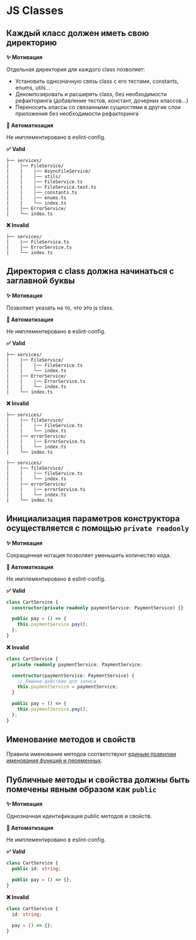 # JS Classes

## Каждый класс должен иметь свою директорию

**✨ Мотивация**

Отдельная директория для каждого class позволяет:
- Установить однозначную связь class с его тестами, constants, enums, utils...
- Декомпозировать и расширять class, без необходимости рефакторинга (добавление тестов, констант, дочерних классов...)
- Переносить классы со связанными сущностями в другие слои приложения без необходимости рефакторинга

**🤖 Автоматизация**

Не имплементировано в eslint-config.

**✅ Valid**

```
├── services/
|    |── FileService/
|    |    |── AsyncFileService/
|    |    |── utils/
|    |    |── FileService.ts
|    |    |── FileService.test.ts
|    |    |── constants.ts
|    |    |── enums.ts
|    |    └── index.ts
|    |── ErrorService/
|    └── index.ts
```

**❌ Invalid**

```
├── services/
|    |── FileService.ts
|    |── ErrorService.ts
|    └── index.ts
```

## Директория с class должна начинаться с заглавной буквы

**✨ Мотивация**

Позволяет указать на то, что это js class.

**🤖 Автоматизация**

Не имплементировано в eslint-config.

**✅ Valid**

```
├── services/
|    |── FileService/
|    |    |── FileService.ts
|    |    └── index.ts
|    |── ErrorService/
|    |    |── ErrorService.ts
|    |    └── index.ts
|    └── index.ts
```

**❌ Invalid**

```
├── services/
|    |── fileService/
|    |    |── FileService.ts
|    |    └── index.ts
|    |── errorService/
|    |    |── ErrorService.ts
|    |    └── index.ts
|    └── index.ts
```

```
├── services/
|    |── fileService/
|    |    |── fileService.ts
|    |    └── index.ts
|    |── errorService/
|    |    |── errorService.ts
|    |    └── index.ts
|    └── index.ts
```

## Инициализация параметров конструктора осуществляется с помощью `private readonly`

**✨ Мотивация**

Сокращенная нотация позволяет уменьшить количество кода.

**🤖 Автоматизация**

Не имплементировано в eslint-config.

**✅ Valid**

```ts
class CartService {
  constructor(private readonly paymentService: PaymentService) {}

  public pay = () => {
    this.paymentService.pay();
  };
}
```

**❌ Invalid**

```ts
class CartService {
  private readonly paymentService: PaymentService;

  constructor(paymentService: PaymentService) {
    // Лишнее действие для записи
    this.paymentService = paymentService;
  }

  public pay = () => {
    this.paymentService.pay();
  };
}
```

## Именование методов и свойств

Правила именование методов соответствуют [единым правилам именования функций и переменных](./naming/functions).

## Публичные методы и свойства должны быть помечены явным образом как `public`

**✨ Мотивация**

Однозначная идентификация public методов и свойств.

**🤖 Автоматизация**

Не имплементировано в eslint-config.

**✅ Valid**

```ts
class CartService {
  public id: string;

  public pay = () => {};
}
```

**❌ Invalid**

```ts
class CartService {
  id: string;
  
  pay = () => {};
}
```
